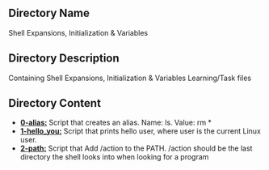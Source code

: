 <h2>Directory Name</h2>
<p>Shell Expansions, Initialization & Variables</p>

<h2>Directory Description</h2>
<p>Containing Shell Expansions, Initialization & Variables Learning/Task files</p>

<h2>Directory Content</h2>
<ul>
  <li><a href="https://github.com/osadeleke/alx-system_engineering-devops/blob/master/0x03-shell_variables_expansions/0-alias"><strong>0-alias:</strong></a> Script that creates an alias. Name: ls. Value: rm *</li>
  
  <li><a href="https://github.com/osadeleke/alx-system_engineering-devops/blob/master/0x03-shell_variables_expansions/1-hello_you"><strong>1-hello_you:</strong></a> Script that prints hello user, where user is the current Linux user.</li>
  
  <li><a href="https://github.com/osadeleke/alx-system_engineering-devops/blob/master/0x03-shell_variables_expansions/2-path"><strong>2-path:</strong></a> Script that Add /action to the PATH. /action should be the last directory the shell looks into when looking for a program</li>
</ul>
